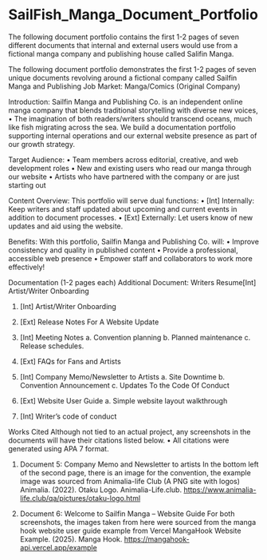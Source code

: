 # SailFish_Manga_Document_Portfolio
The following document portfolio contains the first 1-2 pages of seven different documents that internal and external users would use from a fictional manga company and publishing house called Salifin Manga.  

The following document portfolio demonstrates the first 1-2 pages of seven unique documents revolving around a fictional company called Sailfin Manga and Publishing
Job Market: Manga/Comics (Original Company)

Introduction: Sailfin Manga and Publishing Co. is an independent online manga company that blends traditional storytelling with diverse new voices, 
    •	The imagination of both readers/writers should transcend oceans, much like fish migrating across the sea. 
We build a documentation portfolio supporting internal operations and our external website presence as part of our growth strategy.

Target Audience: 
    •	Team members across editorial, creative, and web development roles
    •	New and existing users who read our manga through our website
    •	Artists who have partnered with the company or are just starting out  

Content Overview: This portfolio will serve dual functions:
    •	[Int] Internally:  Keep writers and staff updated about upcoming and current events in addition to document processes. 
    •	[Ext] Externally: Let users know of new updates and aid using the website. 

Benefits: With this portfolio, Sailfin Manga and Publishing Co. will:
    •	Improve consistency and quality in published content
    •	Provide a professional, accessible web presence
    •	Empower staff and collaborators to work more effectively!




Documentation (1-2 pages each)
Additional Document: Writers Resume[Int] Artist/Writer Onboarding 
 
1.	[Int] Artist/Writer Onboarding
	
2.	[Ext] Release Notes For A Website Update

3.	[Int] Meeting Notes 
    a.	Convention planning
    b.	Planned maintenance 
    c.	Release schedules.

4.	[Ext] FAQs for Fans and Artists

5.	[Int] Company Memo/Newsletter to Artists 
    a.	Site Downtime 
    b.	Convention Announcement 
    c.	Updates To the Code Of Conduct
  	
6.	[Ext] Website User Guide 
    a.	Simple website layout walkthrough
  	
7.	[Int] Writer’s code of conduct
 

Works Cited
Although not tied to an actual project, any screenshots in the documents will have their citations listed below.
    •	All citations were generated using APA 7 format.
 
1.	Document 5: Company Memo and Newsletter to artists
In the bottom left of the second page, there is an image for the convention, the example image was sourced from Animalia-life Club (A PNG site with logos)
Animalia. (2022). Otaku Logo. Animalia-Life.club. https://www.animalia-life.club/qa/pictures/otaku-logo.html

2.	Document 6: Welcome to Sailfin Manga – Website Guide
For both screenshots, the images taken from here were sourced from the manga hook website user guide example from Vercel
MangaHook Website Example. (2025). Manga Hook. https://mangahook-api.vercel.app/example 

